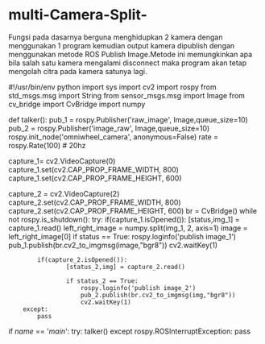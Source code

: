# multi-Camera-Split-

Fungsi pada dasarnya berguna menghidupkan 2 kamera dengan menggunakan 1 program kemudian output kamera dipublish dengan menggunakan metode ROS Publish Image.Metode ini memungkinkan apa bila salah satu kamera mengalami disconnect maka program akan tetap mengolah citra pada kamera satunya lagi.

 #!/usr/bin/env python
 import sys
 import cv2
 import rospy
 from std_msgs.msg import String
 from sensor_msgs.msg import Image
 from cv_bridge import CvBridge
 import numpy

 def talker():
   pub_1 = rospy.Publisher('raw_image', Image,queue_size=10)
   pub_2 = rospy.Publisher('image_raw', Image,queue_size=10)
   rospy.init_node('omniwheel_camera', anonymous=False)
   rate = rospy.Rate(100) # 20hz

   capture_1= cv2.VideoCapture(0)
   capture_1.set(cv2.CAP_PROP_FRAME_WIDTH, 800)
   capture_1.set(cv2.CAP_PROP_FRAME_HEIGHT, 600)

   capture_2 = cv2.VideoCapture(2)
   capture_2.set(cv2.CAP_PROP_FRAME_WIDTH, 800)
   capture_2.set(cv2.CAP_PROP_FRAME_HEIGHT, 600)
   br = CvBridge()
   while not rospy.is_shutdown():
        try:
            if(capture_1.isOpened()):
                    [status,img_1] = capture_1.read()
                    left_right_image = numpy.split(img_1, 2, axis=1)
                    image = left_right_image[0]
                    if status == True:
                        rospy.loginfo('publish image_1')
                        pub_1.publish(br.cv2_to_imgmsg(image,"bgr8"))
                        cv2.waitKey(1)

            if(capture_2.isOpened()):
                    [status_2,img] = capture_2.read()

                    if status_2 == True:
                        rospy.loginfo('publish image_2')
                        pub_2.publish(br.cv2_to_imgmsg(img,"bgr8"))
                        cv2.waitKey(1)       
        except:
            pass       
 if _name_ == '_main_':
    try:
        talker()
    except rospy.ROSInterruptException:
        pass

